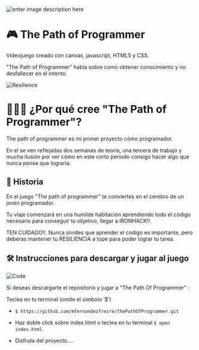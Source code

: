 ![enter image description here](https://res.cloudinary.com/dagreomkt/image/upload/v1585079694/Captura_de_pantalla_2020-03-24_a_las_20.54.38_swz15n.png)

# 🎮 The Path of Programmer

Videojuego creado con canvas, javascript, HTML5 y CSS.  

"The Path of Programmer" habla sobre como obtener conocimiento y no desfallecer en el intento.  

![Resilience](https://res.cloudinary.com/dagreomkt/image/upload/v1581868748/Github/resilence_cr2vyq.png "Resilience")

# 👨🏽‍💻 ¿Por qué cree "The Path of Programmer"?

The path of programmer es mi primer proyecto cómo programador.

En el se ven reflejadas dos semanas de teoría, una tercera de trabajo y mucha ilusión por ver cómo en este corto periodo consigo hacer algo que nunca pense que lograria.

## 📙 Historia

En el juego "The path of programmer" te conviertes en el cerebro de un joven programador. 

Tu viaje comenzará en una humilde habitación aprendiendo todo el código necesario para conseguir tu objetivo, llegar a IRONHACK!!.

TEN CUIDADO!!. Nunca olvides que aprender el codigo es importante, pero deberas mantener tu RESILIENCIA a tope para poder lograr tu tarea.


## 🛠 Instrucciones para descargar y jugar al juego

![Code](https://res.cloudinary.com/dagreomkt/image/upload/v1585079616/Captura_de_pantalla_2020-03-24_a_las_20.53.21_tvvpoy.png "Code")

Si deseas descargarte el repositorio y jugar a "The Path Of Programmer" :

Teclea en tu terminal (omite el simbolo ‘$’)

- `$ https://github.com/mfernandezfreire/thePathOfProgrammer.git`

- Haz doble click sobre index.html o teclea en tu terminal `$ open index.html`.

- Disfruta del proyecto....

